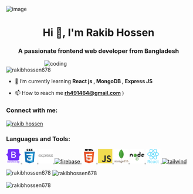![image](https://i.ibb.co/Km0T9Rf/Front-end.png)
<h1 align="center">Hi 👋, I'm Rakib Hossen</h1>
<h3 align="center">A passionate frontend web developer from Bangladesh</h3>

<img align='right' alt='coding' width='400' src='https://user-images.githubusercontent.com/115187902/230700872-d5f44b85-56c7-4e27-80a4-6e2db901e60c.gif'>

<p align="left"> <img src="https://komarev.com/ghpvc/?username=rakibhossen678&label=Profile%20views&color=0e75b6&style=flat" alt="rakibhossen678" /> </p>

- 🌱 I’m currently learning **React js , MongoDB , Express JS**

- 📫 How to reach me **rh491464@gmail.com**
)

<h3 align="left">Connect with me:</h3>
<p align="left">
<a href="https://linkedin.com/in/rakib hossen" target="blank"><img align="center" src="https://github.com/RakibHossen678/RakibHossen678/assets/149133972/2352e062-6e47-4107-a61e-8386eb2bf6e7" alt="rakib hossen" height="30" width="40" /></a>
</p>

<h3 align="left">Languages and Tools:</h3>
<p align="left flex justify-between item-center"> <a href="https://getbootstrap.com" target="_blank" rel="noreferrer"> <img src="https://raw.githubusercontent.com/devicons/devicon/master/icons/bootstrap/bootstrap-plain-wordmark.svg" alt="bootstrap" width="40" height="40"/> </a> <a href="https://www.w3schools.com/css/" target="_blank" rel="noreferrer"> <img src="https://raw.githubusercontent.com/devicons/devicon/master/icons/css3/css3-original-wordmark.svg" alt="css3" width="40" height="40"/> </a> <a href="https://expressjs.com" target="_blank" rel="noreferrer"> <img src="https://raw.githubusercontent.com/devicons/devicon/master/icons/express/express-original-wordmark.svg" alt="express" width="40" height="40"/> </a> <a href="https://firebase.google.com/" target="_blank" rel="noreferrer"> <img src="https://www.vectorlogo.zone/logos/firebase/firebase-icon.svg" alt="firebase" width="40" height="40"/> </a> <a href="https://www.w3.org/html/" target="_blank" rel="noreferrer"> <img src="https://raw.githubusercontent.com/devicons/devicon/master/icons/html5/html5-original-wordmark.svg" alt="html5" width="40" height="40"/> </a> <a href="https://developer.mozilla.org/en-US/docs/Web/JavaScript" target="_blank" rel="noreferrer"> <img src="https://raw.githubusercontent.com/devicons/devicon/master/icons/javascript/javascript-original.svg" alt="javascript" width="40" height="40"/> </a> <a href="https://www.mongodb.com/" target="_blank" rel="noreferrer"> <img src="https://raw.githubusercontent.com/devicons/devicon/master/icons/mongodb/mongodb-original-wordmark.svg" alt="mongodb" width="40" height="40"/> </a> <a href="https://nodejs.org" target="_blank" rel="noreferrer"> <img src="https://raw.githubusercontent.com/devicons/devicon/master/icons/nodejs/nodejs-original-wordmark.svg" alt="nodejs" width="40" height="40"/> </a> <a href="https://reactjs.org/" target="_blank" rel="noreferrer"> <img src="https://raw.githubusercontent.com/devicons/devicon/master/icons/react/react-original-wordmark.svg" alt="react" width="40" height="40"/> </a> <a href="https://tailwindcss.com/" target="_blank" rel="noreferrer"> <img src="https://www.vectorlogo.zone/logos/tailwindcss/tailwindcss-icon.svg" alt="tailwind" width="40" height="40"/> </a> </p>

<p><img align="left" src="https://github-readme-stats.vercel.app/api/top-langs?username=rakibhossen678&show_icons=true&locale=en&layout=compact" alt="rakibhossen678" /></p>

<p>&nbsp;<img align="center" src="https://github-readme-stats.vercel.app/api?username=rakibhossen678&show_icons=true&locale=en" alt="rakibhossen678" /></p>

<p><img align="center" src="https://github-readme-streak-stats.herokuapp.com/?user=rakibhossen678&" alt="rakibhossen678" /></p>
